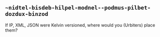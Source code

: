 ## `~nidtel-bisdeb-hilpel-modnel--podmus-pilbet-dozdux-binzod`
If IP, XML, JSON were Kelvin versioned, where would you (Urbiters) place them?